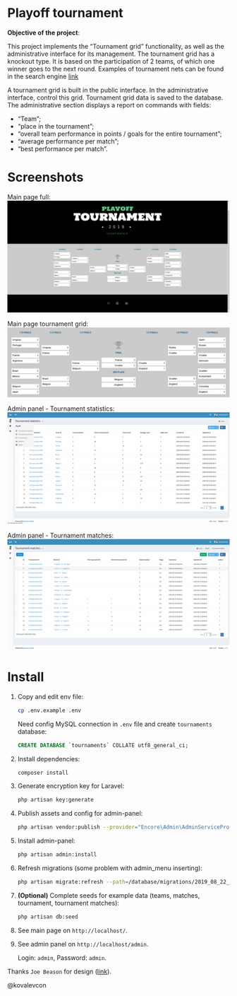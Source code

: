 # Playoff tournament

**Objective of the project**:

This project implements the “Tournament grid” functionality, as well as the administrative interface for its management.
The tournament grid has a knockout type. 
It is based on the participation of 2 teams, of which one winner goes to the next round.
Examples of tournament nets can be found in the search engine 
[link](https://duckduckgo.com/?q=tournament+grid&t=h_&ia=web)

A tournament grid is built in the public interface.
In the administrative interface, control this grid. Tournament grid data is saved to the database.
The administrative section displays a report on commands with fields:

* “Team”;
* “place in the tournament”;
* “overall team performance in points / goals for the entire tournament”;
* “average performance per match”;
* “best performance per match”.

# Screenshots

Main page full:
![Main page full](public/images/sreenshots/main-page-all.png)

Main page tournament grid:
![Main page full](public/images/sreenshots/main-page-tournament-grid.png)

Admin panel - Tournament statistics:
![Main page full](public/images/sreenshots/admin-panel-tournament-stats.png)

Admin panel - Tournament matches:
![Main page full](public/images/sreenshots/admin-panel-tournament-matches.png)

# Install

1. Copy and edit env file:
    ```bash
    cp .env.example .env
    ```
   
   Need config MySQL connection in `.env` file and create `tournaments` database:
      ```sql
   CREATE DATABASE `tournaments` COLLATE utf8_general_ci;
   ```

2. Install dependencies:

    ```bash
    composer install
    ```
   
3. Generate encryption key for Laravel:

    ```bash
    php artisan key:generate
    ```
   
4. Publish assets and config for admin-panel:

    ```bash
    php artisan vendor:publish --provider="Encore\Admin\AdminServiceProvider"
   ```

5. Install admin-panel:

    ```bash
    php artisan admin:install
    ```

6. Refresh migrations (some problem with admin_menu inserting):

    ```bash
    php artisan migrate:refresh --path=/database/migrations/2019_08_22_014400_create_playoff_admin_menu.php
    ```

7. **(Optional)** Complete seeds for example data (teams, matches, tournament, tournament matches):

    ```bash
    php artisan db:seed
    ```

8. See main page on `http://localhost/`.

9. See admin panel on `http://localhost/admin`.

   Login: `admin`, Password: `admin`.

Thanks `Joe Beason` for design ([link](https://codepen.io/jbeason/full/Wbaedb/)).

@kovalevcon

